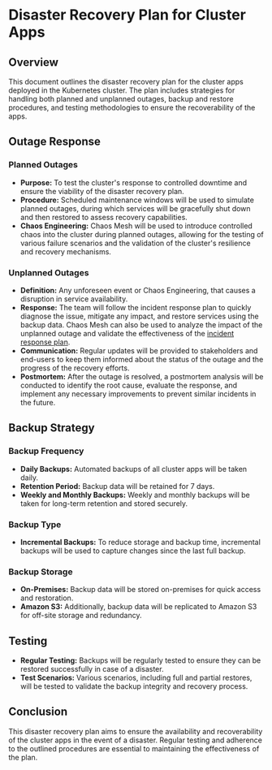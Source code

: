 # Disaster Recovery Plan for Cluster Apps

## Overview

This document outlines the disaster recovery plan for the cluster apps deployed in the Kubernetes cluster. The plan includes strategies for handling both planned and unplanned outages, backup and restore procedures, and testing methodologies to ensure the recoverability of the apps.

## Outage Response

### Planned Outages

- **Purpose:** To test the cluster's response to controlled downtime and ensure the viability of the disaster recovery plan.
- **Procedure:** Scheduled maintenance windows will be used to simulate planned outages, during which services will be gracefully shut down and then restored to assess recovery capabilities.
- **Chaos Engineering:** Chaos Mesh will be used to introduce controlled chaos into the cluster during planned outages, allowing for the testing of various failure scenarios and the validation of the cluster's resilience and recovery mechanisms.

### Unplanned Outages

- **Definition:** Any unforeseen event or Chaos Engineering, that causes a disruption in service availability.
- **Response:** The team will follow the incident response plan to quickly diagnose the issue, mitigate any impact, and restore services using the backup data. Chaos Mesh can also be used to analyze the impact of the unplanned outage and validate the effectiveness of the [incident response plan](/docs/incident_response_plan.md).
- **Communication:** Regular updates will be provided to stakeholders and end-users to keep them informed about the status of the outage and the progress of the recovery efforts.
- **Postmortem:** After the outage is resolved, a postmortem analysis will be conducted to identify the root cause, evaluate the response, and implement any necessary improvements to prevent similar incidents in the future.

## Backup Strategy

### Backup Frequency

- **Daily Backups:** Automated backups of all cluster apps will be taken daily.
- **Retention Period:** Backup data will be retained for 7 days.
- **Weekly and Monthly Backups:** Weekly and monthly backups will be taken for long-term retention and stored securely.

### Backup Type

- **Incremental Backups:** To reduce storage and backup time, incremental backups will be used to capture changes since the last full backup.

### Backup Storage

- **On-Premises:** Backup data will be stored on-premises for quick access and restoration.
- **Amazon S3:** Additionally, backup data will be replicated to Amazon S3 for off-site storage and redundancy.

## Testing

- **Regular Testing:** Backups will be regularly tested to ensure they can be restored successfully in case of a disaster.
- **Test Scenarios:** Various scenarios, including full and partial restores, will be tested to validate the backup integrity and recovery process.

## Conclusion

This disaster recovery plan aims to ensure the availability and recoverability of the cluster apps in the event of a disaster. Regular testing and adherence to the outlined procedures are essential to maintaining the effectiveness of the plan.
